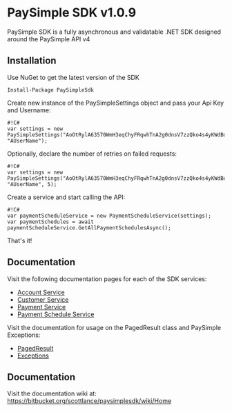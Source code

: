 # PaySimple SDK v1.0.9

PaySimple SDK is a fully asynchronous and validatable .NET SDK designed around the PaySimple API v4

## Installation

Use NuGet to get the latest version of the SDK 

```
Install-Package PaySimpleSdk
```

Create new instance of the PaySimpleSettings object and pass your Api Key and Username:

```
#!C#
var settings = new PaySimpleSettings("AoOtRylA63570WmH3eqChyFRqwhTnA2g0dnsV7zzQko4s4yKWdBorA1WiT7dK2H2xz06P562Hqv0heYBdfNamfQyxX50drtpL8s7", "AUserName");
```
Optionally, declare the number of retries on failed requests:
```
#!C#
var settings = new PaySimpleSettings("AoOtRylA63570WmH3eqChyFRqwhTnA2g0dnsV7zzQko4s4yKWdBorA1WiT7dK2H2xz06P562Hqv0heYBdfNamfQyxX50drtpL8s7", "AUserName", 5);
```

Create a service and start calling the API:

```
#!C#
var paymentScheduleService = new PaymentScheduleService(settings);
var paymentSchedules = await paymentScheduleService.GetAllPaymentSchedulesAsync();
```

That's it!

## Documentation

Visit the following documentation pages for each of the SDK services:

* [Account Service](https://bitbucket.org/scottlance/paysimplesdk/wiki/AccountService)
* [Customer Service](https://bitbucket.org/scottlance/paysimplesdk/wiki/CustomerService)
* [Payment Service](https://bitbucket.org/scottlance/paysimplesdk/wiki/PaymentService)
* [Payment Schedule Service](https://bitbucket.org/scottlance/paysimplesdk/wiki/PaymentScheduleService)

Visit the documentation for usage on the PagedResult<T> class and PaySimple Exceptions:

* [PagedResult<T>](https://bitbucket.org/scottlance/paysimplesdk/wiki/PagedResult)
* [Exceptions](https://bitbucket.org/scottlance/paysimplesdk/wiki/Exceptions)

## Documentation

Visit the documentation wiki at: https://bitbucket.org/scottlance/paysimplesdk/wiki/Home